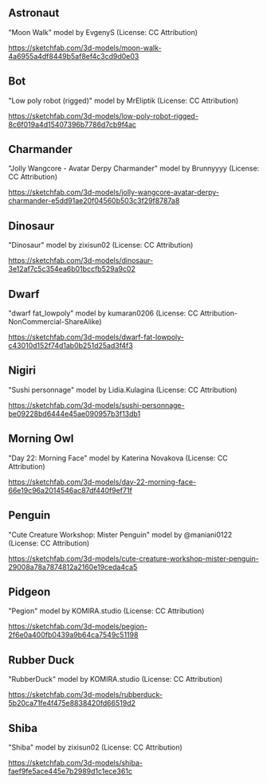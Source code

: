 ﻿## Astronaut

"Moon Walk" model by EvgenyS (License: CC Attribution)

https://sketchfab.com/3d-models/moon-walk-4a6955a4df8449b5af8ef4c3cd9d0e03

## Bot

"Low poly robot (rigged)" model by MrEliptik (License: CC Attribution)

https://sketchfab.com/3d-models/low-poly-robot-rigged-8c6f019a4d15407396b7786d7cb9f4ac


## Charmander</div>

"Jolly Wangcore - Avatar Derpy Charmander" model by Brunnyyyy (License: CC Attribution)

https://sketchfab.com/3d-models/jolly-wangcore-avatar-derpy-charmander-e5dd91ae20f04560b503c3f29f8787a8

## Dinosaur

"Dinosaur" model by zixisun02 (License: CC Attribution)

https://sketchfab.com/3d-models/dinosaur-3e12af7c5c354ea6b01bccfb529a9c02


## Dwarf

"dwarf fat_lowpoly" model by kumaran0206 (License: CC Attribution-NonCommercial-ShareAlike)

https://sketchfab.com/3d-models/dwarf-fat-lowpoly-c43010d152f74d1ab0b251d25ad3f4f3


## Nigiri

"Sushi personnage" model by Lidia.Kulagina (License: CC Attribution)

https://sketchfab.com/3d-models/sushi-personnage-be09228bd6444e45ae090957b3f13db1


## Morning Owl

"Day 22: Morning Face" model by Katerina Novakova (License: CC Attribution)

https://sketchfab.com/3d-models/day-22-morning-face-66e19c96a2014546ac87df440f9ef71f


## Penguin

"Cute Creature Workshop: Mister Penguin" model by @maniani0122 (License: CC Attribution)

https://sketchfab.com/3d-models/cute-creature-workshop-mister-penguin-29008a78a7874812a2160e19ceda4ca5


## Pidgeon

"Pegion" model by KOMIRA.studio (License: CC Attribution)

https://sketchfab.com/3d-models/pegion-2f6e0a400fb0439a9b64ca7549c51198


## Rubber Duck

"RubberDuck" model by KOMIRA.studio (License: CC Attribution)

https://sketchfab.com/3d-models/rubberduck-5b20ca71fe4f475e8838420fd66519d2


## Shiba

"Shiba" model by zixisun02 (License: CC Attribution)

https://sketchfab.com/3d-models/shiba-faef9fe5ace445e7b2989d1c1ece361c
            
